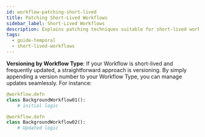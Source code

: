 ```yaml
---
id: workflow-patching-short-lived
title: Patching Short-Lived Workflows
sidebar_label: Short-Lived Workflows
description: Explains patching techniques suitable for short-lived workflows, with an emphasis on versioning.
tags:
  - guide-temporal
  - short-lived-workflows
---
```


**Versioning by Workflow Type**: If your Workflow is short-lived and frequently updated, a straightforward approach is versioning. By simply appending a version number to your Workflow Type, you can manage updates seamlessly. For instance:

```python
@workflow.defn
class BackgroundWorkflow01():
    # initial logic

@workflow.defn
class BackgroundWorkflow02():
    # Updated logic
```
